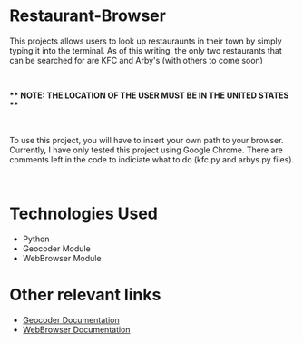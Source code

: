 <div>
  <h1>Restaurant-Browser</h1>
  <p>This projects allows users to look up restauraunts in their town by simply typing it into the terminal. As of this writing, the only two restaurants that can be searched
  for are KFC and Arby's (with others to come soon)</p>
  <br>
  <strong><p>** NOTE: THE LOCATION OF THE USER MUST BE IN THE UNITED STATES **</p></strong>
  <br>
  <p>To use this project, you will have to insert your own path to your browser. Currently, I have only tested this project using Google Chrome. There are comments left in the code to indiciate what to do (kfc.py and arbys.py files).</p>
  <br>
</div>
<h1>Technologies Used</h1>
<ul>
  <li>Python</li>
  <li>Geocoder Module</li>
  <li>WebBrowser Module</li>
</ul>
<h1>Other relevant links</h1>
<ul>
  <li><a href="https://geocoder.readthedocs.io/">Geocoder Documentation</a></li>
  <li><a href="https://docs.python.org/3/library/webbrowser.html">WebBrowser Documentation</a></li>
 </ul>
